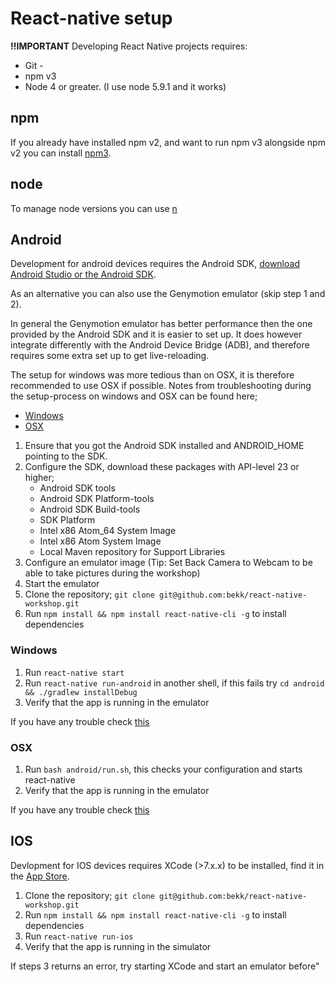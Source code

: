 # React-native setup

**!!IMPORTANT**
Developing React Native projects requires:
 - Git -
 - npm v3
 - Node 4 or greater. (I use node 5.9.1 and it works)

## npm
If you already have installed npm v2, and want to run npm v3 alongside npm v2 you can install [npm3](https://www.npmjs.com/package/npm3).

## node
To manage node versions you can use [n](https://www.npmjs.com/package/n)

## Android
Development for android devices requires the Android SDK, [download Android Studio or the Android SDK](http://developer.android.com/sdk/index.html).

As an alternative you can also use the Genymotion emulator (skip step 1 and 2).

In general the Genymotion emulator has better performance then the one provided by the Android SDK and it is easier to set up.
It does however integrate differently with the Android Device Bridge (ADB), and therefore requires some extra set up to get live-reloading.

The setup for windows was more tedious than on OSX, it is therefore recommended to use OSX if possible.
Notes from troubleshooting during the setup-process on windows and OSX can be found here;

* [Windows](trouble-windows-android.md)
* [OSX](trouble-osx-android.md)

1. Ensure that you got the Android SDK installed and ANDROID_HOME pointing to the SDK.
2. Configure the SDK, download these packages with API-level 23 or higher;
    * Android SDK tools
    * Android SDK Platform-tools
    * Android SDK Build-tools
    * SDK Platform
    * Intel x86 Atom_64 System Image
    * Intel x86 Atom System Image
    * Local Maven repository for Support Libraries
3. Configure an emulator image (Tip: Set Back Camera to Webcam to be able to take pictures during the workshop)
4. Start the emulator
5. Clone the repository; `git clone git@github.com:bekk/react-native-workshop.git`
6. Run `npm install && npm install react-native-cli -g` to install dependencies

### Windows
1. Run `react-native start`
2. Run `react-native run-android` in another shell, if this fails try `cd android && ./gradlew installDebug`
3. Verify that the app is running in the emulator

If you have any trouble check [this](trouble-windows-android.md)

### OSX
1. Run `bash android/run.sh`, this checks your configuration and starts react-native
2. Verify that the app is running in the emulator

If you have any trouble check [this](trouble-osx-android.md)

## IOS
Devlopment for IOS devices requires XCode (>7.x.x) to be installed, find it in the [App Store](https://itunes.apple.com/no/app/xcode/id497799835).

1. Clone the repository; `git clone git@github.com:bekk/react-native-workshop.git`
2. Run `npm install && npm install react-native-cli -g` to install dependencies
3. Run `react-native run-ios`
4. Verify that the app is running in the simulator

If steps 3 returns an error, try starting XCode and start an emulator before"
